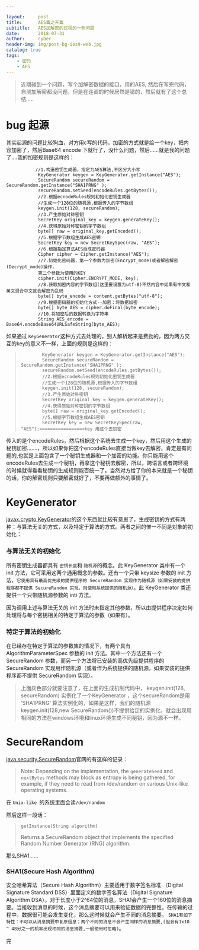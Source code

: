```yaml
---

layout:     post
title:      AES篇之开篇
subtitle:   AES加解密的过程的一些问题
date:       2018-07-31
author:     cyber
header-img: img/post-bg-ios9-web.jpg
catalog: true
tags:
    - 密码
    - AES
---
```


> 近期碰到一个问题，写个加解密数据的接口，用的AES,  然后在写完代码，自测加解密都没问题，但是在连调的时候居然是错的，然后就有了这个总结.....



# bug 起源

其实起源的问题比较狗血，对方用c写的代码，加密的方式就是给一个key，把内容加密了，然后Base64 encode 下就行了，没什么问题，然后......就是我的问题了....我的加密规则是这样的：

```
           //1.构造密钥生成器，指定为AES算法,不区分大小写
            KeyGenerator keygen = KeyGenerator.getInstance("AES");
            SecureRandom secureRandom = SecureRandom.getInstance("SHA1PRNG" );
            secureRandom.setSeed(encodeRules.getBytes());
            //2.根据ecnodeRules规则初始化密钥生成器
            //生成一个128位的随机源,根据传入的字节数组
            keygen.init(128, secureRandom);
            //3.产生原始对称密钥
            SecretKey original_key = keygen.generateKey();
            //4.获得原始对称密钥的字节数组
            byte[] raw = original_key.getEncoded();
            //5.根据字节数组生成AES密钥
            SecretKey key = new SecretKeySpec(raw, "AES");
            //6.根据指定算法AES自成密码器
            Cipher cipher = Cipher.getInstance("AES");
            //7.初始化密码器，第一个参数为加密(Encrypt_mode)或者解密解密(Decrypt_mode)操作，
            第二个参数为使用的KEY
            cipher.init(Cipher.ENCRYPT_MODE, key);
            //8.获取加密内容的字节数组(这里要设置为utf-8)不然内容中如果有中文和英文混合中文就会解密为乱码
            byte[] byte_encode = content.getBytes("utf-8");
            //9.根据密码器的初始化方式--加密：将数据加密
            byte[] byte_AES = cipher.doFinal(byte_encode);
            //10.将加密后的数据转换为字符串
            String AES_encode = Base64.encodeBase64URLSafeString(byte_AES);
```

如果通过 `KeyGenerator`这种方式去处理的，别人解析起来是费劲的，因为两方交互的key的意义不一样，上面的规则是这样的：

>           
>
>             KeyGenerator keygen = KeyGenerator.getInstance("AES");
>             SecureRandom secureRandom = SecureRandom.getInstance("SHA1PRNG" );
>             secureRandom.setSeed(encodeRules.getBytes());
>             //2.根据ecnodeRules规则初始化密钥生成器
>             //生成一个128位的随机源,根据传入的字节数组
>             keygen.init(128, secureRandom);
>             //3.产生原始对称密钥
>             SecretKey original_key = keygen.generateKey();
>             //4.获得原始对称密钥的字节数组
>             byte[] raw = original_key.getEncoded();
>             //5.根据字节数组生成AES密钥
>             SecretKey key = new SecretKeySpec(raw, "AES");================>key 用这个去加密
>
>

传入的是个encodeRules，然后根据这个系统去生成一个key，然后用这个生成的秘钥加密.......，所以如果你把这个encodeRules直接当做key去解密，肯定是有问题的,也就是上面包含了一个秘钥生成器和一个加密的功能。你只能用这个encodeRules去生成一个秘钥，再拿这个秘钥去解密，所以，跨语言或者跨环境的时候就得看看秘钥的生成规则能否统一了。当然对方给了你的本来就是一个秘钥的话，你的解密规则只要解密就好了，不要再做额外的事情了。



# KeyGenerator

[javax.crypto.KeyGenerator](http://jszx-jxpt.cuit.edu.cn/JavaAPI/javax/crypto/KeyGenerator.html)的这个东西就比较有意思了，生成密钥的方式有两种：与算法无关的方式，以及特定于算法的方式。两者之间的惟一不同是对象的初始化：

###  与算法无关的初始化

所有密钥生成器都具有 `密钥长度`和 ` 随机源 `的概念。此 KeyGenerator 类中有一个 init 方法，它可采用这两个通用概念的参数。还有一个只带 keysize 参数的 init 方法，`它使用具有最高优先级的提供程序的 SecureRandom 实现作为随机源（如果安装的提供程序都不提供 SecureRandom 实现，则使用系统提供的随机源）`。此 KeyGenerator 类还提供一个只带随机源参数的 inti 方法。

因为调用上述与算法无关的 init 方法时未指定其他参数，所以由提供程序决定如何处理将与每个密钥相关的特定于算法的参数（如果有）。

### 特定于算法的初始化

在已经存在特定于算法的参数集的情况下，有两个具有 AlgorithmParameterSpec 参数的 init 方法。其中一个方法还有一个 SecureRandom 参数，而另一个方法将已安装的高优先级提供程序的 SecureRandom 实现用作随机源（或者作为系统提供的随机源，如果安装的提供程序都不提供 SecureRandom 实现）。

>  
>
> 上面灰色部分就要注意了，在上面的生成机制代码中，  keygen.init(128, secureRandom) 实例化了一个KeyGenerator ，这个secureRandom是用 ‘SHA1PRNG‘ 算法实例化的，如果是这样，我们的随机源keygen.init(128,new SecureRandom())不提供给定的实例化，就会出现用相同的方法在windows环境和linux环境生成不同秘钥，因为源不一样。
>
>



# SecureRandom

[java.security.SecureRandom](https://docs.oracle.com/javase/8/docs/api/java/security/SecureRandom.html)官网的有这样的记录：



>Note: Depending on the implementation, the `generateSeed` and `nextBytes` methods may block as entropy is being gathered, for example, if they need to read from /dev/random on various Unix-like operating systems.
>
>

在 `Unix-like `的系统里面会读` /dev/random `



然后这样一段话：

> ```
> getInstance(String algorithm)
> ```
>
> Returns a SecureRandom object that implements the specified Random Number Generator (RNG) algorithm.
>
>

那么SHA1......

###  SHA1(Secure Hash Algorithm)

安全哈希算法（Secure Hash Algorithm）主要适用于数字签名标准 （Digital Signature Standard DSS）里面定义的数字签名算法（Digital Signature Algorithm DSA）。对于长度小于2^64位的消息，SHA1会产生一个160位的消息摘要。当接收到消息的时候，这个消息摘要可以用来验证数据的完整性。在传输的过程中，数据很可能会发生变化，那么这时候就会产生不同的消息摘要。 `SHA1有如下特性：不可以从消息摘要中复原信息；两个不同的消息不会产生同样的消息摘要,(但会有1x10 ^ 48分之一的机率出现相同的消息摘要,一般使用时忽略)`。

完

